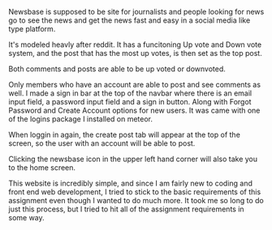 Newsbase is supposed to be site for journalists and people looking for news go to see the news and get the news fast and easy in a social media like type platform.

It's modeled heavly after reddit. It has a funcitoning Up vote and Down vote system, and the post that has the most up votes, is then set as the top post.

Both comments and posts are able to be up voted or downvoted. 

Only members who have an account are able to post and see comments as well. I made a sign in bar at the top of the navbar where there is an email input field, a  password input field and a sign in button. Along with  Forgot Password and Create Account options for new users. It was came with one of the logins package I installed on meteor.

When loggin in again, the create post tab will appear at the top of the screen, so the user with an account will be able to post. 

Clicking the newsbase icon in the upper left hand corner will also take you to the home screen. 

This website is incredibly simple, and since I am fairly new to coding and front end web development, I tried to stick to the basic requirements of this assignment even though I wanted to do much more. It took me so long to do just this process, but I tried to hit all of the assignment requirements in some way.